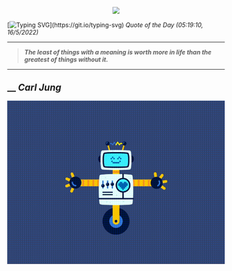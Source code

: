 <p align='center'><img src='https://komarev.com/ghpvc/?username=hungpurdie&label=Total+Vistors&color=brightgreen&style=plastic'></p> 


 [![Typing SVG](https://readme-typing-svg.herokuapp.com?font=Press+Start+2P&color=C2F784&size=35&width=900&height=100&lines=Hello+World%2C+I'm+Hung+!)](https://git.io/typing-svg) 
 _Quote of the Day (05:19:10, 16/5/2022)_
___
>**_The least of things with a meaning is worth more in life than the greatest of things without it._**
___
## __ **_Carl Jung_** 
<p align="center"><img src="src/assets/images/robot-dancing-dribble.gif"/></p>